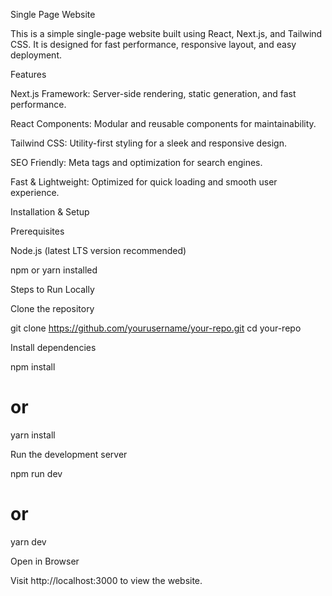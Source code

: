 Single Page Website

This is a simple single-page website built using React, Next.js, and Tailwind CSS. It is designed for fast performance, responsive layout, and easy deployment.

Features

Next.js Framework: Server-side rendering, static generation, and fast performance.

React Components: Modular and reusable components for maintainability.

Tailwind CSS: Utility-first styling for a sleek and responsive design.

SEO Friendly: Meta tags and optimization for search engines.

Fast & Lightweight: Optimized for quick loading and smooth user experience.

Installation & Setup

Prerequisites

Node.js (latest LTS version recommended)

npm or yarn installed

Steps to Run Locally

Clone the repository

git clone https://github.com/yourusername/your-repo.git
cd your-repo

Install dependencies

npm install
# or
yarn install

Run the development server

npm run dev
# or
yarn dev

Open in Browser

Visit http://localhost:3000 to view the website.


